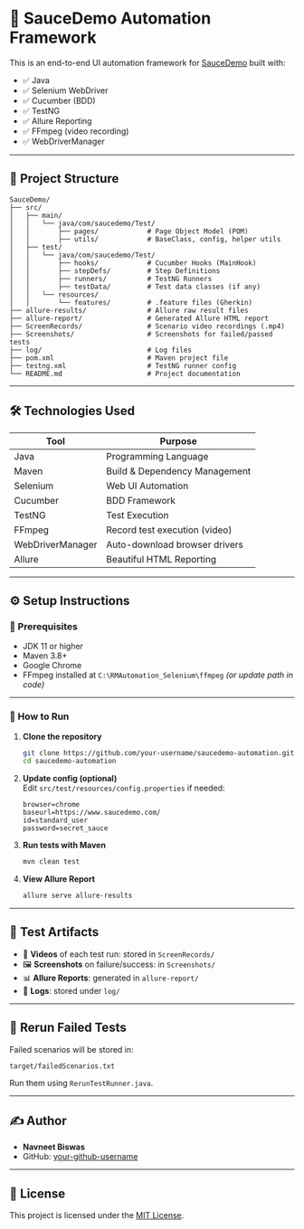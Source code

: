 # 🧪 SauceDemo Automation Framework

This is an end-to-end UI automation framework for [SauceDemo](https://www.saucedemo.com/) built with:

- ✅ Java
- ✅ Selenium WebDriver
- ✅ Cucumber (BDD)
- ✅ TestNG
- ✅ Allure Reporting
- ✅ FFmpeg (video recording)
- ✅ WebDriverManager

---

## 📁 Project Structure

```
SauceDemo/
├── src/
│   ├── main/
│   │   └── java/com/saucedemo/Test/
│   │       ├── pages/            # Page Object Model (POM)
│   │       ├── utils/            # BaseClass, config, helper utils
│   ├── test/
│   │   └── java/com/saucedemo/Test/
│   │       ├── hooks/            # Cucumber Hooks (MainHook)
│   │       ├── stepDefs/         # Step Definitions
│   │       ├── runners/          # TestNG Runners
│   │       ├── testData/         # Test data classes (if any)
│   │   └── resources/
│   │       └── features/         # .feature files (Gherkin)
├── allure-results/               # Allure raw result files
├── allure-report/                # Generated Allure HTML report
├── ScreenRecords/                # Scenario video recordings (.mp4)
├── Screenshots/                  # Screenshots for failed/passed tests
├── log/                          # Log files
├── pom.xml                       # Maven project file
├── testng.xml                    # TestNG runner config
└── README.md                     # Project documentation
```

---

## 🛠️ Technologies Used

| Tool             | Purpose                              |
|------------------|--------------------------------------|
| Java             | Programming Language                 |
| Maven            | Build & Dependency Management        |
| Selenium         | Web UI Automation                    |
| Cucumber         | BDD Framework                        |
| TestNG           | Test Execution                       |
| FFmpeg           | Record test execution (video)        |
| WebDriverManager | Auto-download browser drivers        |
| Allure           | Beautiful HTML Reporting             |

---

## ⚙️ Setup Instructions

### 🔧 Prerequisites

- JDK 11 or higher
- Maven 3.8+
- Google Chrome
- FFmpeg installed at `C:\RMAutomation_Selenium\ffmpeg` *(or update path in code)*

---

### 🚀 How to Run

1. **Clone the repository**
   ```bash
   git clone https://github.com/your-username/saucedemo-automation.git
   cd saucedemo-automation
   ```

2. **Update config (optional)**  
   Edit `src/test/resources/config.properties` if needed:
   ```properties
   browser=chrome
   baseurl=https://www.saucedemo.com/
   id=standard_user
   password=secret_sauce
   ```

3. **Run tests with Maven**
   ```bash
   mvn clean test
   ```

4. **View Allure Report**
   ```bash
   allure serve allure-results
   ```

---

## 📸 Test Artifacts

- 🎥 **Videos** of each test run: stored in `ScreenRecords/`
- 🖼 **Screenshots** on failure/success: in `Screenshots/`
- 📊 **Allure Reports**: generated in `allure-report/`
- 📂 **Logs**: stored under `log/`

---

## 🔁 Rerun Failed Tests

Failed scenarios will be stored in:
```
target/failedScenarios.txt
```

Run them using `RerunTestRunner.java`.

---

## ✍️ Author

- **Navneet Biswas**
- GitHub: [your-github-username](https://github.com/your-github-username)

---

## 📄 License

This project is licensed under the [MIT License](LICENSE).

